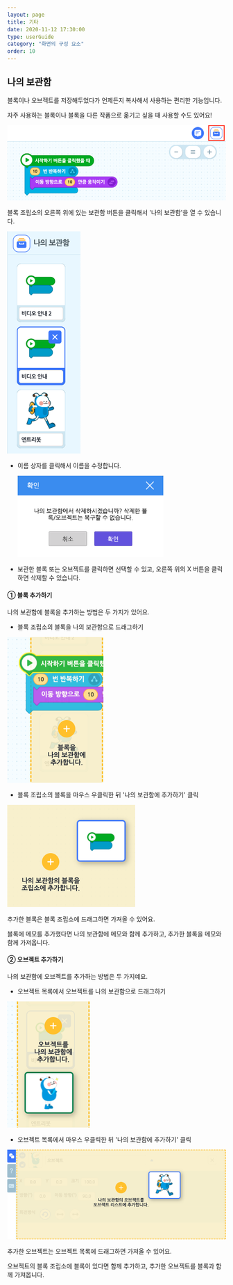 ```yaml
---
layout: page
title: 기타
date: 2020-11-12 17:30:00
type: userGuide
category: "화면의 구성 요소"
order: 10
---
```


## 나의 보관함

블록이나 오브젝트를 저장해두었다가 언제든지 복사해서 사용하는 편리한 기능입니다.

자주 사용하는 블록이나 블록을 다른 작품으로 옮기고 싶을 때 사용할 수도 있어요!

![block-storage-button](images/window/block-storage-button.png)



블록 조립소의 오른쪽 위에 있는 보관함 버튼을 클릭해서 '나의 보관함'을 열 수 있습니다.



![storage-list](images/window/storage-list.png)



+ 이름 상자를 클릭해서 이름을 수정합니다.



  <img src="images/window/storage-delete.png" alt="storage-delete" style="zoom:67%;" />



+ 보관한 블록 또는 오브젝트를 클릭하면 선택할 수 있고, 오른쪽 위의 X 버튼을 클릭하면 삭제할 수 있습니다.









#### ① 블록 추가하기

나의 보관함에 블록을 추가하는 방법은 두 가지가 있어요.

+ 블록 조립소의 블록을 나의 보관함으로 드래그하기



![storage-add-block](images/window/storage-add-block.png)



+ 블록 조립소의 블록을 마우스 우클릭한 뒤 '나의 보관함에 추가하기' 클릭





![storage-import-block](images/window/storage-import-block.png)



추가한 블록은 블록 조립소에 드래그하면 가져올 수 있어요.

블록에 메모를 추가했다면 나의 보관함에 메모와 함께 추가하고, 추가한 블록을 메모와 함께 가져옵니다.



#### ② 오브젝트 추가하기

나의 보관함에 오브젝트를 추가하는 방법은 두 가지예요.

+ 오브젝트 목록에서 오브젝트를 나의 보관함으로 드래그하기



![storage-add-object](images/window/storage-add-object.png)



+ 오브젝트 목록에서 마우스 우클릭한 뒤 '나의 보관함에 추가하기' 클릭




![storage-import-object](images/window/storage-import-object.png)



추가한 오브젝트는 오브젝트 목록에 드래그하면 가져올 수 있어요.

오브젝트의 블록 조립소에 블록이 있다면 함께 추가하고, 추가한 오브젝트를 블록과 함께 가져옵니다.
